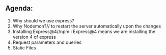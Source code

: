 ## Agenda:
1. Why should we use express?
2. Why Nodemon?// to restart the server automatically upon the changes
3. Installing Express@4//npm i Express@4 means we are installing the version 4 of express
4. Request parameters and queries
5. Static Files